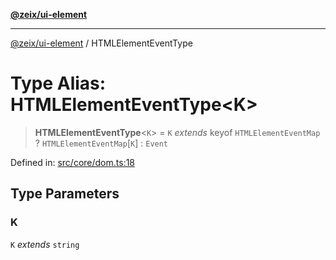 [**@zeix/ui-element**](../README.md)

***

[@zeix/ui-element](../globals.md) / HTMLElementEventType

# Type Alias: HTMLElementEventType\<K\>

> **HTMLElementEventType**\<`K`\> = `K` *extends* keyof `HTMLElementEventMap` ? `HTMLElementEventMap`\[`K`\] : `Event`

Defined in: [src/core/dom.ts:18](https://github.com/zeixcom/ui-element/blob/0678e2841dfcc123c324a841983e7a648bd2315e/src/core/dom.ts#L18)

## Type Parameters

### K

`K` *extends* `string`
